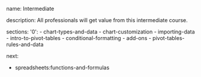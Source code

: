 name: Intermediate

description: All professionals will get value from this intermediate course.

sections:
  '0':
    - chart-types-and-data
    - chart-customization
    - importing-data
    - intro-to-pivot-tables
    - conditional-formatting
    - add-ons
    - pivot-tables-rules-and-data

next:
  - spreadsheets:functions-and-formulas

